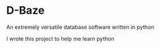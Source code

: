# D-Baze
An extremely versatile database software written in python

I wrote this project to help me learn python
